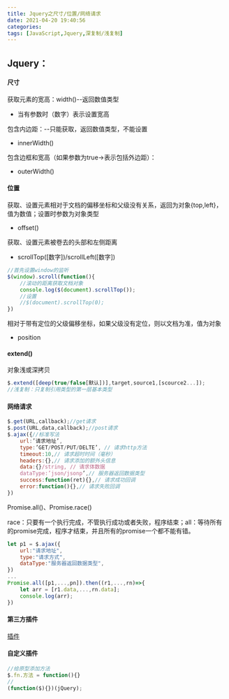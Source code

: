 ```yaml
---
title: Jquery之尺寸/位置/网络请求
date: 2021-04-20 19:40:56
categories:
tags: [JavaScript,Jquery,深复制/浅复制]
---
```


## Jquery：

#### 尺寸

获取元素的宽高：width()--返回数值类型

- 当有参数时（数字）表示设置宽高

包含内边距：--只能获取，返回数值类型，不能设置

- innerWidth()

包含边框和宽高（如果参数为true->表示包括外边距）：

- outerWidth()

#### 位置

获取、设置元素相对于文档的偏移坐标和父级没有关系，返回为对象{top,left}，值为数值；设置时参数为对象类型

- offset()

获取、设置元素被卷去的头部和左侧距离

- scrollTop([数字])/scrollLeft([数字])

<!--more-->

```javascript
//首先设置window的监听
$(window).scroll(function(){
    //滚动的距离获取文档对象
    console.log($(document).scrollTop());
    //设置
    //$(document).scrollTop(0);
})
```

相对于带有定位的父级偏移坐标，如果父级没有定位，则以文档为准，值为对象

- position

#### extend()

对象浅或深拷贝

```javascript
$.extend([deep(true/false[默认])],target,source1,[scource2...]);
//浅复制：只复制引用类型的第一层基本类型
```

#### 网络请求

```javascript
$.get(URL,callback);//get请求
$.post(URL,data,callback);//post请求
$.ajax({//标准写法
    url:’请求地址’,
    type:’GET/POST/PUT/DELTE’, // 请求http方法
    timeout:10,// 请求超时时间（毫秒）
    headers:{},// 请求添加的额外头信息
    data:{}/string, // 请求体数据
    dataType:’json/jsonp’,// 服务器返回数据类型
    success:function(ret){},// 请求成功回调
    error:function(){},// 请求失败回调
})
```

Promise.all()、Promise.race()

race：只要有一个执行完成，不管执行成功或者失败，程序结束；all：等待所有的promise完成，程序才结束，并且所有的promise一个都不能有错。

```javascript
let p1 = $.ajax({
    url:"请求地址",
    type:"请求方式",
    dataType:"服务器返回数据类型",
})
...
Promise.all([p1,...,pn]).then((r1,...,rn)=>{
    let arr = [r1.data,...,rn.data];
    console.log(arr);
})
```

#### 第三方插件

[插件](http://www.htmleaf.com/jQuery/pubuliuchajian/)

#### 自定义插件

```javascript
//给原型添加方法
$.fn.方法 = function(){}
//
(function($){})(jQuery);
```